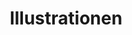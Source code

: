 ---
title: Illustrationen
pageId: illustration-list
layout: pages/gallery-list
list:
- pageId: ilustrace/don-juan
- pageId: ilustrace/psi-vino
- pageId: ilustrace/duse-zrcadlo
---
